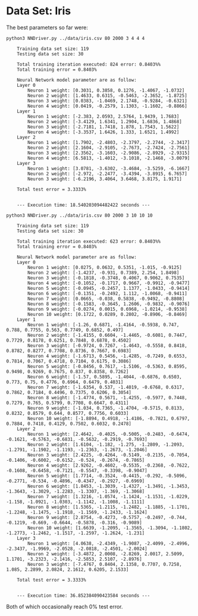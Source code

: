# Data Set: Iris

The best parameters so far were:

    python3 NNDriver.py ../data/iris.csv 80 2000 3 4 4 4

        Training data set size: 119
        Testing data set size: 30

        Total training iteration executed: 824 error: 0.8403%%
        Total training error = 0.8403%

        Neural Network model parameter are as follow:
        Layer 0
            Neuron 1 weight: [0.3031, 0.3858, 0.1276, -1.4067, -1.0732]
            Neuron 2 weight: [1.4633, 0.6315, -0.5463, -2.3652, -1.8725]
            Neuron 3 weight: [0.0383, -1.0469, 2.1748, -0.9284, -0.6321]
            Neuron 4 weight: [0.0419, -0.2579, 1.1303, -1.1602, -0.8866]
        Layer 1
            Neuron 1 weight: [-2.383, 2.0593, 2.5764, 1.9439, 1.7683]
            Neuron 2 weight: [-3.4129, 1.6341, 1.2904, 1.6836, 1.4868]
            Neuron 3 weight: [-2.7181, 1.7418, 1.878, 1.7543, 1.5622]
            Neuron 4 weight: [-3.3537, 1.6426, 1.333, 1.6521, 1.4992]
        Layer 2
            Neuron 1 weight: [1.7902, -2.4803, -2.3797, -2.2744, -2.3417]
            Neuron 2 weight: [2.1604, -2.9105, -2.7673, -2.7424, -2.7561]
            Neuron 3 weight: [2.3562, -3.1603, -2.9086, -2.8929, -2.9315]
            Neuron 4 weight: [6.5813, -1.4012, -3.1018, -2.1468, -3.0079]
        Layer 3
            Neuron 1 weight: [3.0781, -3.6302, -3.4684, -3.5259, -6.1667]
            Neuron 2 weight: [-2.972, -2.2477, -3.4394, -3.8915, 6.7657]
            Neuron 3 weight: [-6.2196, 3.4064, 3.6468, 3.8175, 1.9171]

        Total test error = 3.3333%


        --- Execution time: 18.540203094482422 seconds ---

    python3 NNDriver.py ../data/iris.csv 80 2000 3 10 10 10

        Training data set size: 119
        Testing data set size: 30

        Total training iteration executed: 623 error: 0.8403%%
        Total training error = 0.8403%

        Neural Network model parameter are as follow:
        Layer 0
            Neuron 1 weight: [0.0275, 0.0632, 0.5351, -1.015, -0.9125]
            Neuron 2 weight: [-1.4237, -0.931, 0.7389, 2.254, 1.8498]
            Neuron 3 weight: [-0.1818, -0.3748, 0.4067, 0.9062, 0.7535]
            Neuron 4 weight: [-0.1052, -0.1717, 0.9667, -0.9912, -0.9477]
            Neuron 5 weight: [-0.0945, -0.2457, 1.1377, -1.0433, -0.9414]
            Neuron 6 weight: [-0.1351, -0.2492, 1.112, -1.0068, -0.9411]
            Neuron 7 weight: [0.0665, -0.038, 0.5838, -0.9492, -0.8808]
            Neuron 8 weight: [-0.1583, -0.3645, 1.2606, -0.9832, -0.9076]
            Neuron 9 weight: [-0.0274, 0.0015, 0.6968, -1.0214, -0.9538]
            Neuron 10 weight: [0.1722, 0.0289, 0.2802, -0.8906, -0.8469]
        Layer 1
            Neuron 1 weight: [-1.26, 0.6871, -1.4164, -0.5938, 0.747, 0.788, 0.7755, 0.563, 0.7749, 0.6852, 0.497]
            Neuron 2 weight: [-1.4155, 0.6604, -1.4465, -0.6081, 0.7447, 0.7729, 0.8178, 0.6251, 0.7848, 0.6878, 0.4502]
            Neuron 3 weight: [-0.9724, 0.7267, -1.4643, -0.5558, 0.8418, 0.8782, 0.8277, 0.7708, 0.8736, 0.7667, 0.6983]
            Neuron 4 weight: [-1.6713, 0.5456, -1.4285, -0.7249, 0.6553, 0.7814, 0.7067, 0.4718, 0.7104, 0.6175, 0.3086]
            Neuron 5 weight: [-0.8456, 0.7617, -1.5106, -0.5363, 0.8595, 0.9498, 0.9269, 0.7675, 0.837, 0.8358, 0.7262]
            Neuron 6 weight: [-1.57, 0.5895, -1.4044, -0.6876, 0.6503, 0.773, 0.75, 0.4776, 0.6964, 0.6479, 0.4031]
            Neuron 7 weight: [-1.6354, 0.537, -1.4019, -0.6768, 0.6317, 0.7862, 0.7184, 0.4496, 0.7375, 0.6206, 0.3054]
            Neuron 8 weight: [-1.4774, 0.5671, -1.4255, -0.5977, 0.7448, 0.7279, 0.765, 0.5799, 0.7708, 0.6647, 0.4311]
            Neuron 9 weight: [-1.034, 0.7365, -1.4704, -0.5715, 0.8133, 0.8232, 0.8579, 0.644, 0.8577, 0.7756, 0.6033]
            Neuron 10 weight: [-1.8894, 0.4918, -1.4186, -0.7821, 0.6797, 0.7884, 0.7418, 0.4129, 0.7502, 0.6032, 0.2478]
        Layer 2
            Neuron 1 weight: [2.4642, -0.4025, -0.5005, -0.2483, -0.6474, -0.1621, -0.5763, -0.6831, -0.5632, -0.2919, -0.7693]
            Neuron 2 weight: [1.6104, -1.182, -1.275, -1.2809, -1.2093, -1.2791, -1.1902, -1.1193, -1.2363, -1.2673, -1.2046]
            Neuron 3 weight: [2.4225, -0.4264, -0.5149, -0.2135, -0.7054, -0.1406, -0.6002, -0.6152, -0.524, -0.2674, -0.7865]
            Neuron 4 weight: [2.9262, -0.4602, -0.5535, -0.2368, -0.7622, -0.1608, -0.6458, -0.7121, -0.5547, -0.3398, -0.9047]
            Neuron 5 weight: [1.7714, -0.3524, -0.4415, -0.292, -0.5096, -0.2771, -0.534, -0.4896, -0.4347, -0.2927, -0.6969]
            Neuron 6 weight: [1.8453, -1.3039, -1.4327, -1.3491, -1.3453, -1.3643, -1.3029, -1.2283, -1.3307, -1.369, -1.3068]
            Neuron 7 weight: [1.3216, -1.0574, -1.1424, -1.1531, -1.0229, -1.158, -1.0921, -1.0303, -1.1142, -1.1008, -1.1111]
            Neuron 8 weight: [1.5365, -1.2115, -1.2482, -1.1885, -1.1701, -1.2248, -1.1475, -1.1918, -1.1569, -1.2433, -1.1624]
            Neuron 9 weight: [2.8754, -0.4273, -0.5757, -0.2497, -0.744, -0.1219, -0.669, -0.6644, -0.5878, -0.316, -0.9089]
            Neuron 10 weight: [1.6639, -1.2095, -1.3565, -1.3094, -1.1802, -1.2773, -1.2462, -1.1517, -1.2597, -1.2624, -1.231]
        Layer 3
            Neuron 1 weight: [4.0638, -2.4349, -1.9087, -2.4099, -2.4996, -2.3437, -1.9969, -2.0528, -2.0818, -2.4501, -2.0024]
            Neuron 2 weight: [-3.4872, 2.0008, -2.8269, 2.0017, 2.5099, 1.1701, -3.2323, -2.1416, -2.5853, 2.5107, -2.8976]
            Neuron 3 weight: [-7.4767, 0.8404, 2.1358, 0.7707, 0.7258, 1.085, 2.2899, 2.0824, 2.1612, 0.6205, 2.1533]

        Total test error = 3.3333%


        --- Execution time: 36.852384090423584 seconds ---

Both of which occasionally reach 0% test error.